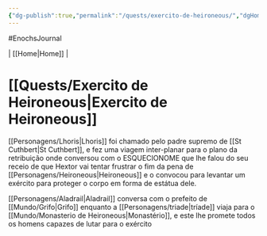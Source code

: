```yaml
---
{"dg-publish":true,"permalink":"/quests/exercito-de-heironeous/","dgHomeLink":true,"dgPassFrontmatter":false}
---
```


#EnochsJournal 

| [[Home\|Home]] |

# [[Quests/Exercito de Heironeous|Exercito de Heironeous]]
[[Personagens/Lhoris|Lhoris]] foi chamado pelo padre supremo de [[St Cuthbert|St Cuthbert]], e fez uma viagem inter-planar para o plano da retribuição onde conversou com o ESQUECIONOME que lhe falou do seu receio de que Hextor vai tentar frustrar o fim da pena de [[Personagens/Heironeous|Heironeous]] e o convocou para levantar um exército para proteger o corpo em forma de estátua dele.  

 

[[Personagens/Aladrail|Aladrail]] conversa com o prefeito de [[Mundo/Grifo|Grifo]] enquanto a [[Personagens/triade|tríade]] viaja para o [[Mundo/Monasterio de Heironeous|Monastério]], e este lhe promete todos os homens capazes de lutar para o exército 
